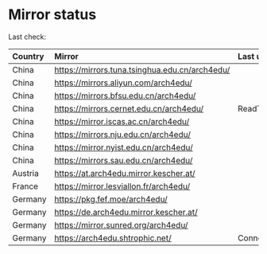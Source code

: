 <script src="./time.js"></script>
# Mirror status
Last check: <script type="text/javascript">localize(1753453568.9927974);</script>

|Country|Mirror|Last update|
|:------|:-----|:----------|
|China|https://mirrors.tuna.tsinghua.edu.cn/arch4edu/|<script type="text/javascript">localize(1753426420);</script>|
|China|https://mirrors.aliyun.com/arch4edu/|<script type="text/javascript">localize(1753383048);</script>|
|China|https://mirrors.bfsu.edu.cn/arch4edu/|<script type="text/javascript">localize(1753383048);</script>|
|China|https://mirrors.cernet.edu.cn/arch4edu/|ReadTimeout|
|China|https://mirror.iscas.ac.cn/arch4edu/|<script type="text/javascript">localize(1753426420);</script>|
|China|https://mirrors.nju.edu.cn/arch4edu/|<script type="text/javascript">localize(1753383048);</script>|
|China|https://mirror.nyist.edu.cn/arch4edu/|<script type="text/javascript">localize(1753383048);</script>|
|China|https://mirrors.sau.edu.cn/arch4edu/|<script type="text/javascript">localize(1753340397);</script>|
|Austria|https://at.arch4edu.mirror.kescher.at/|<script type="text/javascript">localize(1753426420);</script>|
|France|https://mirror.lesviallon.fr/arch4edu/|<script type="text/javascript">localize(1753426420);</script>|
|Germany|https://pkg.fef.moe/arch4edu/|<script type="text/javascript">localize(1753426420);</script>|
|Germany|https://de.arch4edu.mirror.kescher.at/|<script type="text/javascript">localize(1753426420);</script>|
|Germany|https://mirror.sunred.org/arch4edu/|<script type="text/javascript">localize(1753426420);</script>|
|Germany|https://arch4edu.shtrophic.net/|ConnectionError|

<script src="./tablefilter/tablefilter.js"></script>
<script src="./table.js"></script>